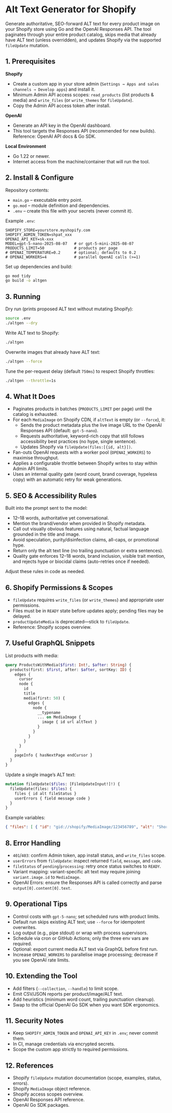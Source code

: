 # Alt Text Generator for Shopify

Generate authoritative, SEO-forward ALT text for every product image on your Shopify store using Go and the OpenAI Responses API. The tool paginates through your entire product catalog, skips media that already have ALT text (unless overridden), and updates Shopify via the supported `fileUpdate` mutation.

## 1. Prerequisites

**Shopify**
- Create a custom app in your store admin (`Settings → Apps and sales channels → Develop apps`) and install it.
- Minimum Admin API access scopes: `read_products` (list products & media) and `write_files` (or `write_themes` for `fileUpdate`).
- Copy the Admin API access token after install.

**OpenAI**
- Generate an API key in the OpenAI dashboard.
- This tool targets the Responses API (recommended for new builds). Reference: OpenAI API docs & Go SDK.

**Local Environment**
- Go 1.22 or newer.
- Internet access from the machine/container that will run the tool.

## 2. Install & Configure

Repository contents:
- `main.go` – executable entry point.
- `go.mod` – module definition and dependencies.
- `.env` – create this file with your secrets (never commit it).

Example `.env`:
```
SHOPIFY_STORE=yourstore.myshopify.com
SHOPIFY_ADMIN_TOKEN=shpat_xxx
OPENAI_API_KEY=sk-xxx
MODEL=gpt-5-nano-2025-08-07   # or gpt-5-mini-2025-08-07
PRODUCTS_LIMIT=50             # products per page
# OPENAI_TEMPERATURE=0.2      # optional; defaults to 0.2
# OPENAI_WORKERS=4            # parallel OpenAI calls (>=1)
```

Set up dependencies and build:

```bash
go mod tidy
go build -o altgen
```

## 3. Running

Dry run (prints proposed ALT text without mutating Shopify):

```bash
source .env
./altgen --dry
```

Write ALT text to Shopify:

```bash
./altgen
```

Overwrite images that already have ALT text:

```bash
./altgen --force
```

Tune the per-request delay (default `750ms`) to respect Shopify throttles:

```bash
./altgen --throttle=1s
```

## 4. What It Does

- Paginates products in batches (`PRODUCTS_LIMIT` per page) until the catalog is exhausted.
- For each `MediaImage` on Shopify CDN, if `altText` is empty (or `--force`), it:
  - Sends the product metadata plus the live image URL to the OpenAI Responses API (default: `gpt-5-nano`).
  - Requests authoritative, keyword-rich copy that still follows accessibility best practices (no hype, single sentence).
  - Updates Shopify via `fileUpdate(files:[{id, alt}])`.
- Fan-outs OpenAI requests with a worker pool (`OPENAI_WORKERS`) to maximise throughput.
- Applies a configurable throttle between Shopify writes to stay within Admin API limits.
- Uses an internal quality gate (word count, brand coverage, hypeless copy) with an automatic retry for weak generations.

## 5. SEO & Accessibility Rules

Built into the prompt sent to the model:
- 12–18 words, authoritative yet conversational.
- Mention the brand/vendor when provided in Shopify metadata.
- Call out visually obvious features using natural, factual language grounded in the title and image.
- Avoid speculation, purity/disinfection claims, all-caps, or promotional hype.
- Return only the alt text line (no trailing punctuation or extra sentences).
- Quality gate enforces 12–18 words, brand inclusion, visible trait mention, and rejects hype or biocidal claims (auto-retries once if needed).

Adjust these rules in code as needed.

## 6. Shopify Permissions & Scopes

- `fileUpdate` requires `write_files` (or `write_themes`) and appropriate user permissions.
- Files must be in `READY` state before updates apply; pending files may be delayed.
- `productUpdateMedia` is deprecated—stick to `fileUpdate`.
- Reference: Shopify scopes overview.

## 7. Useful GraphQL Snippets

List products with media:

```graphql
query ProductsWithMedia($first: Int!, $after: String) {
  products(first: $first, after: $after, sortKey: ID) {
    edges {
      cursor
      node {
        id
        title
        media(first: 50) {
          edges {
            node {
              __typename
              ... on MediaImage {
                image { id url altText }
              }
            }
          }
        }
      }
    }
    pageInfo { hasNextPage endCursor }
  }
}
```

Update a single image’s ALT text:

```graphql
mutation fileUpdate($files: [FileUpdateInput!]!) {
  fileUpdate(files: $files) {
    files { id alt fileStatus }
    userErrors { field message code }
  }
}
```

Example variables:

```json
{ "files": [ { "id": "gid://shopify/MediaImage/123456789", "alt": "Short factual alt text" } ] }
```

## 8. Error Handling

- `401`/`403`: confirm Admin token, app install status, and `write_files` scope.
- `userErrors` from `fileUpdate`: inspect returned `field`, `message`, and `code`.
- `fileStatus` of `pending`/`processing`: retry once status switches to `READY`.
- Variant mapping: variant-specific alt text may require joining `variant.image.id` to `MediaImage`.
- OpenAI Errors: ensure the Responses API is called correctly and parse `output[0].content[0].text`.

## 9. Operational Tips

- Control costs with `gpt-5-nano`; set scheduled runs with product limits.
- Default run skips existing ALT text; use `--force` for idempotent overwrites.
- Log output (e.g., pipe stdout) or wrap with process supervisors.
- Schedule via cron or GitHub Actions; only the three env vars are required.
- Optional: export current media ALT text via GraphQL before first run.
- Increase `OPENAI_WORKERS` to parallelise image processing; decrease if you see OpenAI rate limits.

## 10. Extending the Tool

- Add filters (`--collection`, `--handle`) to limit scope.
- Emit CSV/JSON reports per product/image/ALT text.
- Add heuristics (minimum word count, trailing punctuation cleanup).
- Swap to the official OpenAI Go SDK when you want SDK ergonomics.

## 11. Security Notes

- Keep `SHOPIFY_ADMIN_TOKEN` and `OPENAI_API_KEY` in `.env`; never commit them.
- In CI, manage credentials via encrypted secrets.
- Scope the custom app strictly to required permissions.

## 12. References

- Shopify `fileUpdate` mutation documentation (scope, examples, status, errors).
- Shopify `MediaImage` object reference.
- Shopify access scopes overview.
- OpenAI Responses API reference.
- OpenAI Go SDK packages.

